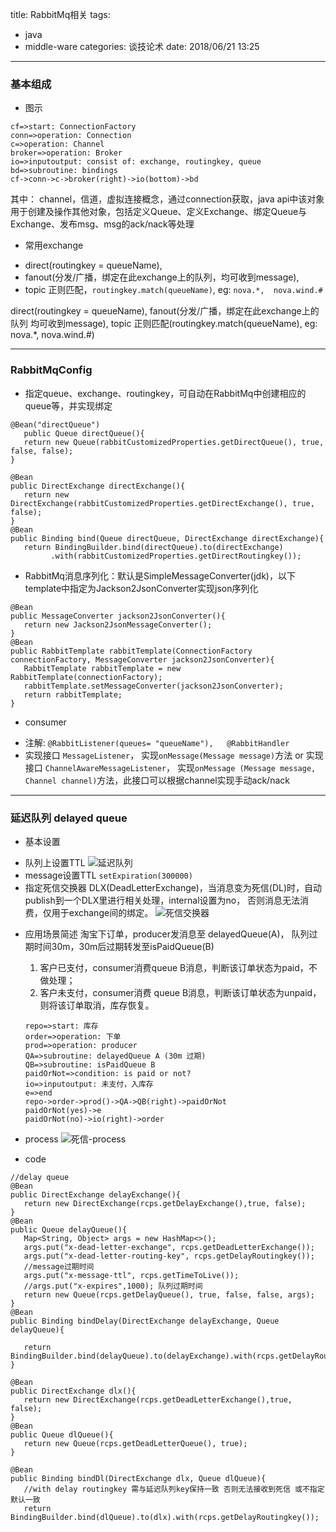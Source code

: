 title: RabbitMq相关
tags:
  - java
  - middle-ware
categories: 谈技论术
date: 2018/06/21 13:25
---

### 基本组成
+ 图示
```flow
cf=>start: ConnectionFactory
conn=>operation: Connection
c=>operation: Channel
broker=>operation: Broker
io=>inputoutput: consist of: exchange, routingkey, queue
bd=>subroutine: bindings
cf->conn->c->broker(right)->io(bottom)->bd
```
>
其中：
channel，信道，虚拟连接概念，通过connection获取，java api中该对象用于创建及操作其他对象，包括定义Queue、定义Exchange、绑定Queue与Exchange、发布msg、msg的ack/nack等处理

+ 常用exchange
 - direct(routingkey = queueName),
 - fanout(分发/广播，绑定在此exchange上的队列，均可收到message),
 - topic 正则匹配，`routingkey.match(queueName)`, eg: `nova.*,  nova.wind.#`

direct(routingkey = queueName),
fanout(分发/广播，绑定在此exchange上的队列 均可收到message),
topic 正则匹配(routingkey.match(queueName), eg: nova.*,  nova.wind.#)

---
### RabbitMqConfig
+ 指定queue、exchange、routingkey，可自动在RabbitMq中创建相应的queue等，并实现绑定

```
@Bean("directQueue")
   public Queue directQueue(){
   return new Queue(rabbitCustomizedProperties.getDirectQueue(), true, false, false);
}

@Bean
public DirectExchange directExchange(){
   return new DirectExchange(rabbitCustomizedProperties.getDirectExchange(), true, false);
}
@Bean
public Binding bind(Queue directQueue, DirectExchange directExchange){
   return BindingBuilder.bind(directQueue).to(directExchange)
         .with(rabbitCustomizedProperties.getDirectRoutingkey());
```
+ RabbitMq消息序列化：默认是SimpleMessageConverter(jdk)，以下template中指定为Jackson2JsonConverter实现json序列化
  
```
@Bean
public MessageConverter jackson2JsonConverter(){
   return new Jackson2JsonMessageConverter();
}
@Bean
public RabbitTemplate rabbitTemplate(ConnectionFactory connectionFactory, MessageConverter jackson2JsonConverter){
   RabbitTemplate rabbitTemplate = new RabbitTemplate(connectionFactory);
   rabbitTemplate.setMessageConverter(jackson2JsonConverter);
   return rabbitTemplate;
}
```
+ consumer
 - 注解: `@RabbitListener(queues= "queueName"),   @RabbitHandler`
 - 实现接口 `MessageListener`， 实现`onMessage(Message message)`方法
   or 实现接口 `ChannelAwareMessageListener`， 实现`onMessage (Message message, Channel channel)`方法，此接口可以根据channel实现手动ack/nack

---

### 延迟队列 delayed queue
+ 基本设置
 - 队列上设置TTL
 ![延迟队列](https://gitee.com/bearwind/image_host/raw/master/2018-06/delay_queue.png)
 - message设置TTL
   ``setExpiration(300000)``
 - 指定死信交换器 DLX(DeadLetterExchange)，当消息变为死信(DL)时，自动publish到一个DLX里进行相关处理，internal设置为no， 否则消息无法消费，仅用于exchange间的绑定。
 ![死信交换器](https://gitee.com/bearwind/image_host/raw/master/2018-06/delay_ex.png)
+ 应用场景简述
  淘宝下订单，producer发消息至 delayedQueue(A)， 队列过期时间30m，30m后过期转发至isPaidQueue(B)
    1. 客户已支付，consumer消费queue B消息，判断该订单状态为paid，不做处理；
    2. 客户未支付，consumer消费 queue B消息，判断该订单状态为unpaid，则将该订单取消，库存恢复。

    ```flow
    repo=>start: 库存
    order=>operation: 下单
    prod=>operation: producer
    QA=>subroutine: delayedQueue A (30m 过期)
    QB=>subroutine: isPaidQueue B
    paidOrNot=>condition: is paid or not?
    io=>inputoutput: 未支付，入库存
    e=>end
    repo->order->prod()->QA->QB(right)->paidOrNot
    paidOrNot(yes)->e
    paidOrNot(no)->io(right)->order
    ```
+ process
   ![死信-process](https://gitee.com/bearwind/image_host/raw/master/2018-06/delay-ex-process.png)
+ code

```
//delay queue
@Bean
public DirectExchange delayExchange(){
   return new DirectExchange(rcps.getDelayExchange(),true, false);
}
@Bean
public Queue delayQueue(){
   Map<String, Object> args = new HashMap<>();
   args.put("x-dead-letter-exchange", rcps.getDeadLetterExchange());
   args.put("x-dead-letter-routing-key", rcps.getDelayRoutingkey());
   //message过期时间
   args.put("x-message-ttl", rcps.getTimeToLive());
   //args.put("x-expires",1000); 队列过期时间
   return new Queue(rcps.getDelayQueue(), true, false, false, args);
}
@Bean
public Binding bindDelay(DirectExchange delayExchange, Queue delayQueue){

   return BindingBuilder.bind(delayQueue).to(delayExchange).with(rcps.getDelayRoutingkey());
}

@Bean
public DirectExchange dlx(){
   return new DirectExchange(rcps.getDeadLetterExchange(),true, false);
}
@Bean
public Queue dlQueue(){
   return new Queue(rcps.getDeadLetterQueue(), true);
}

@Bean
public Binding bindDl(DirectExchange dlx, Queue dlQueue){
   //with delay routingkey 需与延迟队列key保持一致 否则无法接收到死信 或不指定 默认一致
   return BindingBuilder.bind(dlQueue).to(dlx).with(rcps.getDelayRoutingkey());
```
